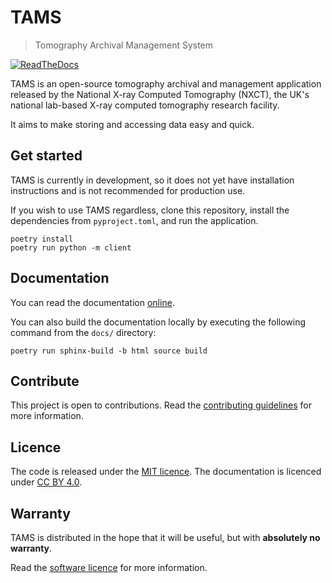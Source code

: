 # TAMS

> Tomography Archival Management System

[![ReadTheDocs](https://img.shields.io/readthedocs/tams-nxct)
](https://tams-nxct.readthedocs.io/)

TAMS is an open-source tomography archival and management application released by the
National X-ray Computed Tomography (NXCT), the UK's national lab-based X-ray computed
tomography research facility.

It aims to make storing and accessing data easy and quick.

## Get started

TAMS is currently in development, so it does not yet have installation instructions and
is not recommended for production use.

If you wish to use TAMS regardless, clone this repository, install the dependencies from
`pyproject.toml`, and run the application.

```commandline
poetry install
poetry run python -m client
```

## Documentation

You can read the documentation [online](https://tams-nxct.readthedocs.io/).

You can also build the documentation locally by executing the following command from the
`docs/` directory:

```commandline
poetry run sphinx-build -b html source build
```

## Contribute

This project is open to contributions. Read the [contributing
guidelines](https://tams-nxct.readthedocs.io/en/latest/contribute.html) for more
information.

## Licence

The code is released under the [MIT licence](LICENCE). The documentation is licenced
under [CC BY 4.0](https://creativecommons.org/licenses/by/4.0/).

## Warranty

TAMS is distributed in the hope that it will be useful, but with **absolutely no
warranty**.

Read the [software licence](LICENCE) for more information.
